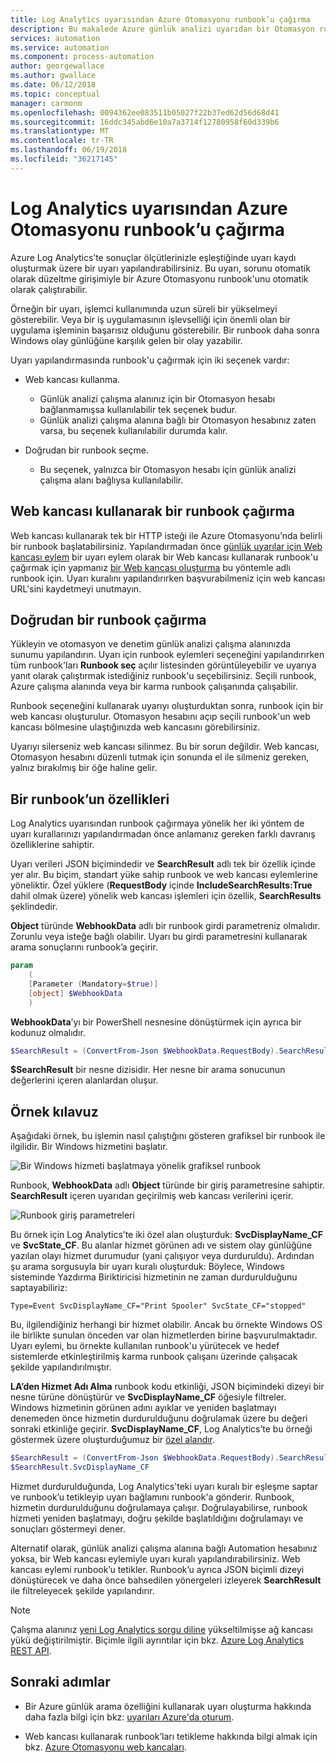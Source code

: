 ```yaml
---
title: Log Analytics uyarısından Azure Otomasyonu runbook’u çağırma
description: Bu makalede Azure günlük analizi uyarıdan bir Otomasyon runbook'u çağırmak nasıl bir bakış sağlar.
services: automation
ms.service: automation
ms.component: process-automation
author: georgewallace
ms.author: gwallace
ms.date: 06/12/2018
ms.topic: conceptual
manager: carmonm
ms.openlocfilehash: 0094362ee083511b05027f22b37ed62d56d68d41
ms.sourcegitcommit: 16ddc345abd6e10a7a3714f12780958f60d339b6
ms.translationtype: MT
ms.contentlocale: tr-TR
ms.lasthandoff: 06/19/2018
ms.locfileid: "36217145"
---
```

# <a name="call-an-azure-automation-runbook-from-a-log-analytics-alert"></a>Log Analytics uyarısından Azure Otomasyonu runbook’u çağırma

Azure Log Analytics’te sonuçlar ölçütlerinizle eşleştiğinde uyarı kaydı oluşturmak üzere bir uyarı yapılandırabilirsiniz. Bu uyarı, sorunu otomatik olarak düzeltme girişimiyle bir Azure Otomasyonu runbook'unu otomatik olarak çalıştırabilir. 

Örneğin bir uyarı, işlemci kullanımında uzun süreli bir yükselmeyi gösterebilir. Veya bir iş uygulamasının işlevselliği için önemli olan bir uygulama işleminin başarısız olduğunu gösterebilir. Bir runbook daha sonra Windows olay günlüğüne karşılık gelen bir olay yazabilir.  

Uyarı yapılandırmasında runbook'u çağırmak için iki seçenek vardır:

* Web kancası kullanma.
   * Günlük analizi çalışma alanınız için bir Otomasyon hesabı bağlanmamışsa kullanılabilir tek seçenek budur.
   * Günlük analizi çalışma alanına bağlı bir Otomasyon hesabınız zaten varsa, bu seçenek kullanılabilir durumda kalır.  

* Doğrudan bir runbook seçme.
   * Bu seçenek, yalnızca bir Otomasyon hesabı için günlük analizi çalışma alanı bağlıysa kullanılabilir.

## <a name="calling-a-runbook-by-using-a-webhook"></a>Web kancası kullanarak bir runbook çağırma

Web kancası kullanarak tek bir HTTP isteği ile Azure Otomasyonu’nda belirli bir runbook başlatabilirsiniz. Yapılandırmadan önce [günlük uyarılar için Web kancası eylem](../monitoring-and-diagnostics/monitor-alerts-unified-log-webhook.md) bir uyarı eylem olarak bir Web kancası kullanarak runbook'u çağırmak için yapmanız [bir Web kancası oluşturma](automation-webhooks.md#creating-a-webhook) bu yöntemle adlı runbook için. Uyarı kuralını yapılandırırken başvurabilmeniz için web kancası URL'sini kaydetmeyi unutmayın.   

## <a name="calling-a-runbook-directly"></a>Doğrudan bir runbook çağırma

Yükleyin ve otomasyon ve denetim günlük analizi çalışma alanınızda sunumu yapılandırın. Uyarı için runbook eylemleri seçeneğini yapılandırırken tüm runbook'ları **Runbook seç** açılır listesinden görüntüleyebilir ve uyarıya yanıt olarak çalıştırmak istediğiniz runbook'u seçebilirsiniz. Seçili runbook, Azure çalışma alanında veya bir karma runbook çalışanında çalışabilir. 

Runbook seçeneğini kullanarak uyarıyı oluşturduktan sonra, runbook için bir web kancası oluşturulur. Otomasyon hesabını açıp seçili runbook'un web kancası bölmesine ulaştığınızda web kancasını görebilirsiniz. 

Uyarıyı silerseniz web kancası silinmez. Bu bir sorun değildir. Web kancası, Otomasyon hesabını düzenli tutmak için sonunda el ile silmeniz gereken, yalnız bırakılmış bir öğe haline gelir.  

## <a name="characteristics-of-a-runbook"></a>Bir runbook’un özellikleri

Log Analytics uyarısından runbook çağırmaya yönelik her iki yöntem de uyarı kurallarınızı yapılandırmadan önce anlamanız gereken farklı davranış özelliklerine sahiptir. 

Uyarı verileri JSON biçimindedir ve **SearchResult** adlı tek bir özellik içinde yer alır. Bu biçim, standart yüke sahip runbook ve web kancası eylemlerine yöneliktir. Özel yüklere (**RequestBody** içinde **IncludeSearchResults:True** dahil olmak üzere) yönelik web kancası işlemleri için özellik, **SearchResults** şeklindedir.

**Object** türünde **WebhookData** adlı bir runbook girdi parametreniz olmalıdır. Zorunlu veya isteğe bağlı olabilir. Uyarı bu girdi parametresini kullanarak arama sonuçlarını runbook’a geçirir.

```powershell
param  
    (  
    [Parameter (Mandatory=$true)]  
    [object] $WebhookData  
    )
```
**WebhookData**’yı bir PowerShell nesnesine dönüştürmek için ayrıca bir kodunuz olmalıdır.

```powershell
$SearchResult = (ConvertFrom-Json $WebhookData.RequestBody).SearchResult.value
```

**$SearchResult** bir nesne dizisidir. Her nesne bir arama sonucunun değerlerini içeren alanlardan oluşur.


## <a name="example-walkthrough"></a>Örnek kılavuz

Aşağıdaki örnek, bu işlemin nasıl çalıştığını gösteren grafiksel bir runbook ile ilgilidir. Bir Windows hizmetini başlatır.

![Bir Windows hizmeti başlatmaya yönelik grafiksel runbook](media/automation-invoke-runbook-from-omsla-alert/automation-runbook-restartservice.png)

Runbook, **WebhookData** adlı **Object** türünde bir giriş parametresine sahiptir. **SearchResult** içeren uyarıdan geçirilmiş web kancası verilerini içerir.

![Runbook giriş parametreleri](media/automation-invoke-runbook-from-omsla-alert/automation-runbook-restartservice-inputparameter.png)

Bu örnek için Log Analytics’te iki özel alan oluşturduk: **SvcDisplayName_CF** ve **SvcState_CF**. Bu alanlar hizmet görünen adı ve sistem olay günlüğüne yazılan olayı hizmet durumudur (yani çalışıyor veya durduruldu). Ardından şu arama sorgusuyla bir uyarı kuralı oluşturduk: Böylece, Windows sisteminde Yazdırma Biriktiricisi hizmetinin ne zaman durdurulduğunu saptayabiliriz:

`Type=Event SvcDisplayName_CF="Print Spooler" SvcState_CF="stopped"` 

Bu, ilgilendiğiniz herhangi bir hizmet olabilir. Ancak bu örnekte Windows OS ile birlikte sunulan önceden var olan hizmetlerden birine başvurulmaktadır. Uyarı eylemi, bu örnekte kullanılan runbook'u yürütecek ve hedef sistemlerde etkinleştirilmiş karma runbook çalışanı üzerinde çalışacak şekilde yapılandırılmıştır.   

**LA’den Hizmet Adı Alma** runbook kodu etkinliği, JSON biçimindeki dizeyi bir nesne türüne dönüştürür ve **SvcDisplayName_CF** öğesiyle filtreler. Windows hizmetinin görünen adını ayıklar ve yeniden başlatmayı denemeden önce hizmetin durdurulduğunu doğrulamak üzere bu değeri sonraki etkinliğe geçirir. **SvcDisplayName_CF**, Log Analytics’te bu örneği göstermek üzere oluşturduğumuz bir [özel alandır](../log-analytics/log-analytics-custom-fields.md).

```powershell
$SearchResult = (ConvertFrom-Json $WebhookData.RequestBody).SearchResult.value
$SearchResult.SvcDisplayName_CF  
```

Hizmet durdurulduğunda, Log Analytics'teki uyarı kuralı bir eşleşme saptar ve runbook’u tetikleyip uyarı bağlamını runbook'a gönderir. Runbook, hizmetin durdurulduğunu doğrulamaya çalışır. Doğrulayabilirse, runbook hizmeti yeniden başlatmayı, doğru şekilde başlatıldığını doğrulamayı ve sonuçları göstermeyi dener.     

Alternatif olarak, günlük analizi çalışma alanına bağlı Automation hesabınız yoksa, bir Web kancası eylemiyle uyarı kuralı yapılandırabilirsiniz. Web kancası eylemi runbook’u tetikler. Runbook’u ayrıca JSON biçimli dizeyi dönüştürecek ve daha önce bahsedilen yönergeleri izleyerek **SearchResult** ile filtreleyecek şekilde yapılandırır.    

>[!NOTE]
> Çalışma alanınız [yeni Log Analytics sorgu diline](../log-analytics/log-analytics-log-search-upgrade.md) yükseltilmişse ağ kancası yükü değiştirilmiştir. Biçimle ilgili ayrıntılar için bkz. [Azure Log Analytics REST API](https://aka.ms/loganalyticsapiresponse).

## <a name="next-steps"></a>Sonraki adımlar

* Bir Azure günlük arama özelliğini kullanarak uyarı oluşturma hakkında daha fazla bilgi için bkz: [uyarıları Azure'da oturum](../monitoring-and-diagnostics/monitor-alerts-unified-log.md).

* Web kancası kullanarak runbook’ları tetikleme hakkında bilgi almak için bkz. [Azure Otomasyonu web kancaları](automation-webhooks.md).
